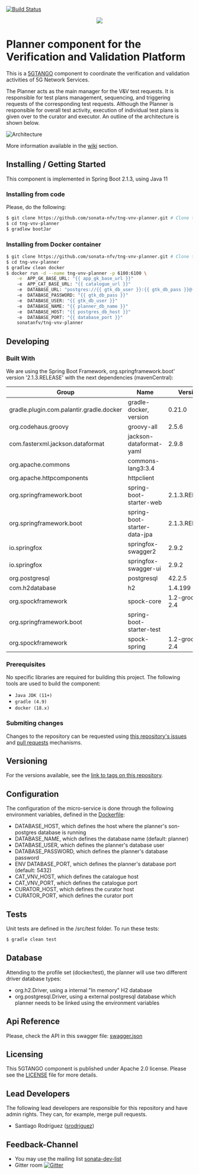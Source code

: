[![Build Status](https://jenkins.sonata-nfv.eu/buildStatus/icon?job=tng-vnv-planner/master)](https://jenkins.sonata-nfv.eu/job/tng-vnv-planner/master/)

<p align="center"><img src="https://github.com/sonata-nfv/tng-api-gtw/wiki/images/sonata-5gtango-logo-500px.png" /></p>

# Planner component for the Verification and Validation Platform

This is a [5GTANGO](http://www.5gtango.eu) component to coordinate the verification and validation activities of 5G Network Services.

The Planner acts as the main manager for the V&V test requests. It is responsible for test plans management, sequencing, and triggering requests of the corresponding test requests. Although the Planner is responsible for overall test activity, execution of individual test plans is given over to the curator and executor.
An outline of the architecture is shown below.

![Architecture](./src/main/resources/images/planner_architecture.png?raw=true "Architecture")

More information available in the [wiki](https://github.com/sonata-nfv/tng-vnv-planner/wiki) section.

## Installing / Getting Started

This component is implemented in Spring Boot 2.1.3, using Java 11

### Installing from code

Please, do the following:


```bash
$ git clone https://github.com/sonata-nfv/tng-vnv-planner.git # Clone this repository
$ cd tng-vnv-planner
$ gradlew bootJar
```

### Installing from Docker container

```bash
$ git clone https://github.com/sonata-nfv/tng-vnv-planner.git # Clone this repository
$ cd tng-vnv-planner
$ gradlew clean docker
$ docker run -d --name tng-vnv-planner -p 6100:6100 \
    -e  APP_GK_BASE_URL: "{{ app_gk_base_url }}"
    -e  APP_CAT_BASE_URL: "{{ catalogue_url }}"
    -e  DATABASE_URL: "postgres://{{ gtk_db_user }}:{{ gtk_db_pass }}@{{ postgres_db_host }}:{{ database_port }}/{{ planner_db_name }}"
    -e  DATABASE_PASSWORD: "{{ gtk_db_pass }}"
    -e  DATABASE_USER: "{{ gtk_db_user }}"
    -e  DATABASE_NAME: "{{ planner_db_name }}"
    -e  DATABASE_HOST: "{{ postgres_db_host }}"
    -e  DATABASE_PORT: "{{ database_port }}"
    sonatanfv/tng-vnv-planner
```

## Developing

### Built With

We are using the Spring Boot Framework, org.springframework.boot' version '2.1.3.RELEASE' with the next dependencies (mavenCentral):

| Group | Name | Version |
|---|---|---|
|gradle.plugin.com.palantir.gradle.docker|gradle-docker, version|0.21.0
|org.codehaus.groovy|groovy-all|2.5.6
|com.fasterxml.jackson.dataformat|jackson-dataformat-yaml|2.9.8
|org.apache.commons|commons-lang3:3.4
|org.apache.httpcomponents|httpclient|
|org.springframework.boot|spring-boot-starter-web|2.1.3.RELEASE
|org.springframework.boot|spring-boot-starter-data-jpa|2.1.3.RELEASE
|io.springfox|springfox-swagger2|2.9.2
|io.springfox|springfox-swagger-ui|2.9.2
|org.postgresql|postgresql|42.2.5
|com.h2database|h2|1.4.199
|org.spockframework|spock-core|1.2-groovy-2.4
|org.springframework.boot|spring-boot-starter-test
|org.spockframework|spock-spring|1.2-groovy-2.4


### Prerequisites

No specific libraries are required for building this project. The following tools are used to build the component:

- `Java JDK (11+)`
- `gradle (4.9)`
- `docker (18.x)`

### Submiting changes

Changes to the repository can be requested using [this repository's issues](https://github.com/sonata-nfv/tng-vnv-planner/issues) and [pull requests](https://github.com/sonata-nfv/tng-vnv-planner/pulls) mechanisms.

## Versioning

For the versions available, see the [link to tags on this repository](https://github.com/sonata-nfv/tng-vnv-planner/releases).

## Configuration

The configuration of the micro-service is done through the following environment variables, defined in the [Dockerfile](https://github.com/sonata-nfv/tng-vnv-planner/blob/master/src/main/docker/Dockerfile):
* DATABASE_HOST, which defines the host where the planner's son-postgres database is running
* DATABASE_NAME, which defines the database name (default: planner)
* DATABASE_USER, which defines the planner's database user
* DATABASE_PASSWORD, which defines the planner's database password
* ENV DATABASE_PORT, which defines the planner's database port (default: 5432)
* CAT_VNV_HOST, which defines the catalogue host
* CAT_VNV_PORT, which defines the catalogue port
* CURATOR_HOST, which defines the curator host
* CURATOR_PORT, which defines the curator port

## Tests

Unit tests are defined in the /src/test folder. To run these tests:

```bash
$ gradle clean test
```

## Database

Attending to the profile set (docker/test), the planner will use two different driver database types:
* org.h2.Driver, using a internal "In memory" H2 database
* org.postgresql.Driver, using a external postgresql database which planner needs to be linked using the environment variables

## Api Reference

Please, check the API in this swagger file: [swagger.json](https://github.com/sonata-nfv/tng-vnv-planner/blob/master/doc/swagger.json)

## Licensing

This 5GTANGO component is published under Apache 2.0 license. Please see the [LICENSE](LICENSE) file for more details.

## Lead Developers

The following lead developers are responsible for this repository and have admin rights. They can, for example, merge pull requests.

* Santiago Rodríguez ([srodriguez](https://github.com/srodriguezOPT))

## Feedback-Channel

- You may use the mailing list [sonata-dev-list](mailto:sonata-dev@lists.atosresearch.eu)
- Gitter room [![Gitter](https://badges.gitter.im/sonata-nfv/Lobby.svg)](https://gitter.im/sonata-nfv/Lobby?utm_source=badge&utm_medium=badge&utm_campaign=pr-badge)
